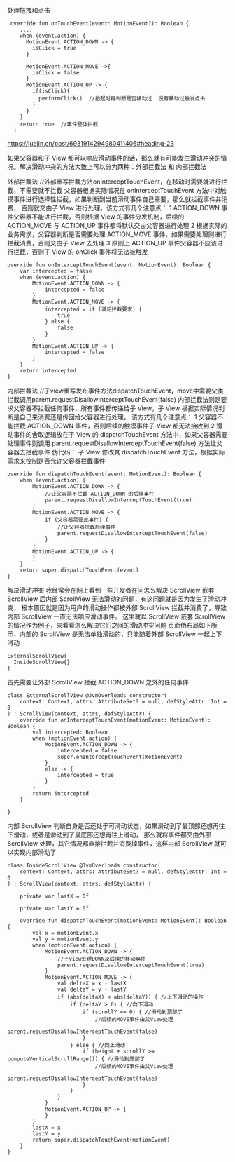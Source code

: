 处理拖拽和点击
```
 override fun onTouchEvent(event: MotionEvent?): Boolean {
    ....
    when (event.action) {
      MotionEvent.ACTION_DOWN -> {
        isClick = true
      }

      MotionEvent.ACTION_MOVE ->{
        isClick = false
      }
      MotionEvent.ACTION_UP -> {
        if(isClick){
          performClick()  //抬起时再判断是否移动过  没有移动过触发点击
        }
      }
    }
    return true  //事件整体拦截
  }

```




https://juejin.cn/post/6931914294980411406#heading-23


如果父容器和子 View 都可以响应滑动事件的话，那么就有可能发生滑动冲突的情况。解决滑动冲突的方法大致上可以分为两种：外部拦截法 和 内部拦截法

外部拦截法   //外部重写拦截方法onInterceptTouchEvent，在移动时需要就进行拦截，不需要就不拦截
父容器根据实际情况在 onInterceptTouchEvent 方法中对触摸事件进行选择性拦截，如果判断到当前滑动事件自己需要，那么就拦截事件并消费，
否则就交由子 View 进行处理。该方式有几个注意点：
1 ACTION_DOWN 事件父容器不能进行拦截，否则根据 View 的事件分发机制，后续的 ACTION_MOVE 与 ACTION_UP 事件都将默认交由父容器进行处理
2 根据实际的业务需求，父容器判断是否需要处理 ACTION_MOVE 事件，如果需要处理则进行拦截消费，否则交由子 View 去处理
3 原则上 ACTION_UP 事件父容器不应该进行拦截，否则子 View 的 onClick 事件将无法被触发

```
override fun onInterceptTouchEvent(event: MotionEvent): Boolean {
    var intercepted = false
    when (event.action) {
        MotionEvent.ACTION_DOWN -> {
            intercepted = false
        }
        MotionEvent.ACTION_MOVE -> {
            intercepted = if (满足拦截要求) {
                true
            } else {
                false
            }
        }
        MotionEvent.ACTION_UP -> {
            intercepted = false
        }
    }
    return intercepted
}
```


内部拦截法  //子view重写发布事件方法dispatchTouchEvent，move中需要父类拦截调用parent.requestDisallowInterceptTouchEvent(false)
内部拦截法则是要求父容器不拦截任何事件，所有事件都传递给子 View，子 View 根据实际情况判断是自己来消费还是传回给父容器进行处理。
该方式有几个注意点：
1 父容器不能拦截 ACTION_DOWN 事件，否则后续的触摸事件子 View 都无法接收到
2 滑动事件的舍取逻辑放在子 View 的 dispatchTouchEvent 方法中，如果父容器需要处理事件则调用 parent.requestDisallowInterceptTouchEvent(false) 
  方法让父容器去拦截事件
伪代码：
子 View 修改其 dispatchTouchEvent 方法，根据实际需求来控制是否允许父容器拦截事件
```
override fun dispatchTouchEvent(event: MotionEvent): Boolean {
    when (event.action) {
        MotionEvent.ACTION_DOWN -> {
            //让父容器不拦截 ACTION_DOWN 的后续事件
            parent.requestDisallowInterceptTouchEvent(true)
        }
        MotionEvent.ACTION_MOVE -> {
            if (父容器需要此事件) {
                //让父容器拦截后续事件
                parent.requestDisallowInterceptTouchEvent(false)
            }
        }
        MotionEvent.ACTION_UP -> {
        }
    }
    return super.dispatchTouchEvent(event)
}

```

解决滑动冲突
我经常会在网上看到一些开发者在问怎么解决 ScrollView 嵌套 ScrollView 后内部 ScrollView 无法滑动的问题，有这问题就是因为发生了滑动冲突，
根本原因就是因为用户的滑动操作都被外部 ScrollView 拦截并消费了，导致内部 ScrollView 一直无法响应滑动事件。
这里就以 ScrollView 嵌套 ScrollView 的情况作为例子，来看看怎么解决它们之间的滑动冲突问题
页面伪布局如下所示，内部的 ScrollView 是无法单独滑动的，只能随着外部 ScrollView 一起上下滑动
```
ExternalScrollView{
  InsideScrollView{}
}
```
首先需要让外部 ScrollView 拦截 ACTION_DOWN 之外的任何事件  
```
class ExternalScrollView @JvmOverloads constructor(
    context: Context, attrs: AttributeSet? = null, defStyleAttr: Int = 0
) : ScrollView(context, attrs, defStyleAttr) {
    override fun onInterceptTouchEvent(motionEvent: MotionEvent): Boolean {
        val intercepted: Boolean
        when (motionEvent.action) {
            MotionEvent.ACTION_DOWN -> {
                intercepted = false
                super.onInterceptTouchEvent(motionEvent)
            }
            else -> {
                intercepted = true
            }
        }
        return intercepted
    }

}
```
内部 ScrollView 判断自身是否还处于可滑动状态，如果滑动到了最顶部还想再往下滑动，或者是滑动到了最底部还想再往上滑动，
  那么就将事件都交由外部 ScrollView 处理，其它情况都直接拦截并消费掉事件，这样内部 ScrollView 就可以实现内部滑动了
```
class InsideScrollView @JvmOverloads constructor(
    context: Context, attrs: AttributeSet? = null, defStyleAttr: Int = 0
) : ScrollView(context, attrs, defStyleAttr) {

    private var lastX = 0f

    private var lastY = 0f

    override fun dispatchTouchEvent(motionEvent: MotionEvent): Boolean {
        val x = motionEvent.x
        val y = motionEvent.y
        when (motionEvent.action) {
            MotionEvent.ACTION_DOWN -> {
                //子view处理DOWN及后续的移动事件
                parent.requestDisallowInterceptTouchEvent(true)
            }
            MotionEvent.ACTION_MOVE -> {
                val deltaX = x - lastX
                val deltaY = y - lastY
                if (abs(deltaX) < abs(deltaY)) { //上下滑动的操作
                    if (deltaY > 0) { //向下滑动
                        if (scrollY == 0) { //滑动到顶部了
                            //后续的MOVE事件由父View处理
                            parent.requestDisallowInterceptTouchEvent(false)
                        }
                    } else { //向上滑动
                        if (height + scrollY >= computeVerticalScrollRange()) { //滑动到底部了
                            //后续的MOVE事件由父View处理
                            parent.requestDisallowInterceptTouchEvent(false)
                        }
                    }
                }
            }
            MotionEvent.ACTION_UP -> {
            }
        }
        lastX = x
        lastY = y
        return super.dispatchTouchEvent(motionEvent)
    }
}
```
